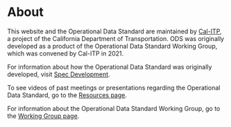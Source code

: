 # About

This website and the Operational Data Standard are maintained by [Cal-ITP](https://dot.ca.gov/cal-itp), a project of the
California Department of Transportation. ODS was originally developed as a product of the Operational Data Standard Working
Group, which was convened by Cal-ITP in 2021.

For information about how the Operational Data Standard was originally developed, visit [Spec Development](./spec/development.md).

To see videos of past meetings or presentations regarding the Operational Data Standard, go to the [Resources page](resources.md).

For information about the Operational Data Standard Working Group, go to the [Working Group page](working-group.md).
